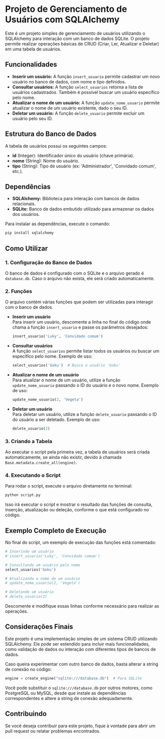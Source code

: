# Projeto de Gerenciamento de Usuários com SQLAlchemy

Este é um projeto simples de gerenciamento de usuários utilizando o SQLAlchemy para interação com um banco de dados SQLite. O projeto permite realizar operações básicas de CRUD (Criar, Ler, Atualizar e Deletar) em uma tabela de usuários.

## Funcionalidades

- **Inserir um usuário:** A função `insert_usuario` permite cadastrar um novo usuário no banco de dados, com nome e tipo definidos.
- **Consultar usuários:** A função `select_usuarios` retorna a lista de usuários cadastrados. Também é possível buscar um usuário específico pelo nome.
- **Atualizar o nome de um usuário:** A função `update_nome_usuario` permite atualizar o nome de um usuário existente, dado o seu ID.
- **Deletar um usuário:** A função `delete_usuario` permite excluir um usuário pelo seu ID.

## Estrutura do Banco de Dados

A tabela de usuários possui os seguintes campos:

- **id** (Integer): Identificador único do usuário (chave primária).
- **nome** (String): Nome do usuário.
- **tipo** (String): Tipo de usuário (ex: 'Administrador', 'Convidado comum', etc.).

## Dependências

- **SQLAlchemy:** Biblioteca para interação com bancos de dados relacionais.
- **SQLite:** Banco de dados embutido utilizado para armazenar os dados dos usuários.

Para instalar as dependências, execute o comando:

```bash
pip install sqlalchemy
```

## Como Utilizar

### 1. Configuração do Banco de Dados

O banco de dados é configurado com o SQLite e o arquivo gerado é `database.db`. Caso o arquivo não exista, ele será criado automaticamente.

### 2. Funções

O arquivo contém várias funções que podem ser utilizadas para interagir com o banco de dados.

- **Inserir um usuário**  
  Para inserir um usuário, descomente a linha no final do código onde chama a função `insert_usuario` e passe os parâmetros desejados:

  ```python
  insert_usuario('Luky', 'Convidado comum')
  ```

- **Consultar usuários**  
  A função `select_usuarios` permite listar todos os usuários ou buscar um específico pelo nome. Exemplo de uso:

  ```python
  select_usuarios('Goku')  # Busca o usuário 'Goku'
  ```

- **Atualizar o nome de um usuário**  
  Para atualizar o nome de um usuário, utilize a função `update_nome_usuario` passando o ID do usuário e o novo nome. Exemplo de uso:

  ```python
  update_nome_usuario(2, 'Vegeta')
  ```

- **Deletar um usuário**  
  Para deletar um usuário, utilize a função `delete_usuario` passando o ID do usuário a ser deletado. Exemplo de uso:

  ```python
  delete_usuario(2)
  ```

### 3. Criando a Tabela

Ao executar o script pela primeira vez, a tabela de usuários será criada automaticamente, se ainda não existir, devido à chamada `Base.metadata.create_all(engine)`.

### 4. Executando o Script

Para rodar o script, execute o arquivo diretamente no terminal:

```bash
python script.py
```

Isso irá executar o script e mostrar o resultado das funções de consulta, inserção, atualização ou deleção, conforme o que está configurado no código.

## Exemplo Completo de Execução

No final do script, um exemplo de execução das funções está comentado:

```python
# Inserindo um usuário
# insert_usuario('Luky', 'Convidado comum')

# Consultando um usuário pelo nome
select_usuarios('Goku')

# Atualizando o nome de um usuário
# update_nome_usuario(2, 'Vegeta')

# Deletando um usuário
# delete_usuario(2)
```

Descomente e modifique essas linhas conforme necessário para realizar as operações.

## Considerações Finais

Este projeto é uma implementação simples de um sistema CRUD utilizando SQLAlchemy. Ele pode ser estendido para incluir mais funcionalidades, como validação de dados ou interação com diferentes tipos de bancos de dados.

Caso queira experimentar com outro banco de dados, basta alterar a string de conexão no código:

```python
engine = create_engine("sqlite:///database.db")  # Para SQLite
```

Você pode substituir o `sqlite:///database.db` por outros motores, como PostgreSQL ou MySQL, desde que instale as dependências correspondentes e altere a string de conexão adequadamente.

## Contribuindo

Se você deseja contribuir para este projeto, fique à vontade para abrir um pull request ou relatar problemas encontrados. 


